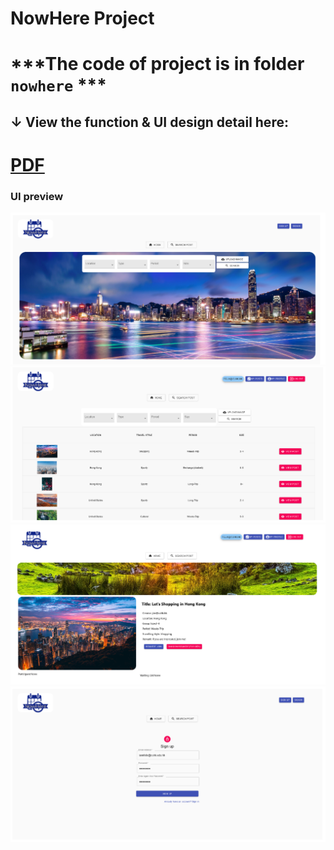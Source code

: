 # NowHere Project


# ***The code of project is in folder `nowhere` ***

## ↓ View the function & UI design detail here: 

# [PDF](https://github.com/fe7ng654123/NowHereProject/raw/main/3100_Final_Report.pdf/)

### UI preview
![UI](https://github.com/fe7ng654123/NowHereProject/blob/main/1.png)
![UI](https://github.com/fe7ng654123/NowHereProject/blob/main/2.png)
![UI](https://github.com/fe7ng654123/NowHereProject/blob/main/3.png)
![UI](https://github.com/fe7ng654123/NowHereProject/blob/main/4.png)
